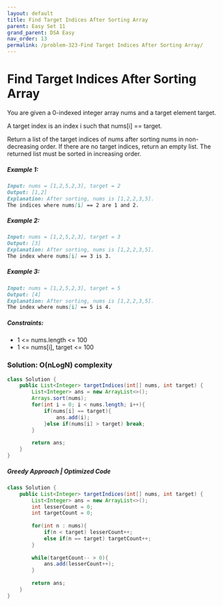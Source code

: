 ```yaml
---
layout: default
title: Find Target Indices After Sorting Array
parent: Easy Set 11
grand_parent: DSA Easy
nav_order: 13
permalink: /problem-323-Find Target Indices After Sorting Array/
---
```

# Find Target Indices After Sorting Array
You are given a 0-indexed integer array nums and a target element target.

A target index is an index i such that nums[i] == target.

Return a list of the target indices of nums after sorting nums in non-decreasing order. If there are no target indices, return an empty list. The returned list must be sorted in increasing order.

##### Example 1:
```markdown
Input: nums = [1,2,5,2,3], target = 2
Output: [1,2]
Explanation: After sorting, nums is [1,2,2,3,5].
The indices where nums[i] == 2 are 1 and 2.
```
##### Example 2:
```markdown
Input: nums = [1,2,5,2,3], target = 3
Output: [3]
Explanation: After sorting, nums is [1,2,2,3,5].
The index where nums[i] == 3 is 3.
```
##### Example 3:
```markdown
Input: nums = [1,2,5,2,3], target = 5
Output: [4]
Explanation: After sorting, nums is [1,2,2,3,5].
The index where nums[i] == 5 is 4.
```
##### Constraints:
* 1 <= nums.length <= 100
* 1 <= nums[i], target <= 100

### Solution: O(nLogN) complexity
```java
class Solution {
    public List<Integer> targetIndices(int[] nums, int target) {
        List<Integer> ans = new ArrayList<>();
        Arrays.sort(nums);
        for(int i = 0; i < nums.length; i++){
            if(nums[i] == target){
                ans.add(i);
            }else if(nums[i] > target) break;
        }
        
        return ans;
    }
}
```
##### Greedy Approach | Optimized Code
```java
class Solution {
    public List<Integer> targetIndices(int[] nums, int target) {
        List<Integer> ans = new ArrayList<>();
        int lesserCount = 0;
        int targetCount = 0;
        
        for(int n : nums){
            if(n < target) lesserCount++;
            else if(n == target) targetCount++;
        }
        
        while(targetCount-- > 0){
            ans.add(lesserCount++);
        }
        
        return ans;
    }
}
```